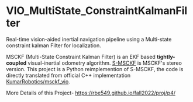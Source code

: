 # VIO_MultiState_ConstraintKalmanFilter
Real-time vision-aided inertial navigation pipeline using a Multi-state constraint kalman Filter for localization.

MSCKF (Multi-State Constraint Kalman Filter) is an EKF based **tightly-coupled** visual-inertial odometry algorithm. [S-MSCKF](https://arxiv.org/abs/1712.00036) is MSCKF's stereo version. This project is a Python reimplemention of S-MSCKF, the code is directly translated from official C++ implementation [KumarRobotics/msckf_vio](https://github.com/KumarRobotics/msckf_vio).  

More Details of this Project- https://rbe549.github.io/fall2022/proj/p4/
